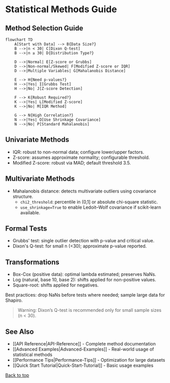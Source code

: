 # Statistical Methods Guide

## Method Selection Guide

```mermaid
flowchart TD
    A[Start with Data] --> B{Data Size?}
    B -->|n < 30| C[Dixon Q-test]
    B -->|n ≥ 30| D{Distribution Type?}
    
    D -->|Normal| E[Z-score or Grubbs]
    D -->|Non-normal/Skewed| F[Modified Z-score or IQR]
    D -->|Multiple Variables| G[Mahalanobis Distance]
    
    E --> H{Need p-values?}
    H -->|Yes| I[Grubbs Test]
    H -->|No| J[Z-score Detection]
    
    F --> K{Robust Required?}
    K -->|Yes| L[Modified Z-score]
    K -->|No| M[IQR Method]
    
    G --> N{High Correlation?}
    N -->|Yes| O[Use Shrinkage Covariance]
    N -->|No| P[Standard Mahalanobis]
```

## Univariate Methods
- IQR: robust to non-normal data; configure lower/upper factors.
- Z-score: assumes approximate normality; configurable threshold.
- Modified Z-score: robust via MAD; default threshold 3.5.

## Multivariate Methods
- Mahalanobis distance: detects multivariate outliers using covariance structure.
  - `chi2_threshold`: percentile in (0,1] or absolute chi-square statistic.
  - `use_shrinkage=True` to enable Ledoit–Wolf covariance if scikit-learn available.

## Formal Tests
- Grubbs' test: single outlier detection with p-value and critical value.
- Dixon's Q-test: for small n (<30); approximate p-value reported.

## Transformations
- Box-Cox (positive data): optimal lambda estimated; preserves NaNs.
- Log (natural, base 10, base 2): shifts applied for non-positive values.
- Square-root: shifts applied for negatives.

Best practices: drop NaNs before tests where needed; sample large data for Shapiro.

> Warning: Dixon’s Q-test is recommended only for small sample sizes (n < 30).

## See Also

- [[API Reference|API-Reference]] - Complete method documentation
- [[Advanced Examples|Advanced-Examples]] - Real-world usage of statistical methods
- [[Performance Tips|Performance-Tips]] - Optimization for large datasets
- [[Quick Start Tutorial|Quick-Start-Tutorial]] - Basic usage examples

[Back to top](#statistical-methods-guide)
